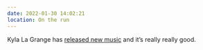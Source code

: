 ```yaml
---
date: 2022-01-30 14:02:21
location: On the run
---
```


Kyla La Grange has
[released new music](https://open.spotify.com/track/4vFF42BbvdSPksmBxOdMu1?si=LKNVDDREQOCc7NfJ_jb4Kw)
and it’s really really good.
